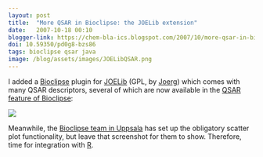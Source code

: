 ```yaml
---
layout: post
title:  "More QSAR in Bioclipse: the JOELib extension"
date:   2007-10-18 00:10
blogger-link: https://chem-bla-ics.blogspot.com/2007/10/more-qsar-in-bioclipse-joelib-extension.html
doi: 10.59350/pd0g8-bzs86
tags: bioclipse qsar java
image: /blog/assets/images/JOELibQSAR.png
---
```


I added a [Bioclipse](http://www.bioclipse.net/) plugin for [JOELib](http://joelib.sourceforge.net/) (GPL, by
[Joerg](http://miningdrugs.blogspot.com/)) which comes with many QSAR descriptors, several of which are now
available in the [QSAR feature of Bioclipse](http://chem-bla-ics.blogspot.com/2007/07/further-bioclipse-qsar-functionality.html):

![](/blog/assets/images/JOELibQSAR.png)

Meanwhile, the [Bioclipse team in Uppsala](http://bioclipse.blogspot.com/) has set up the obligatory
scatter plot functionality, but leave that screenshot for them to show. Therefore, time for integration
with [R](http://www.r-project.org/).
